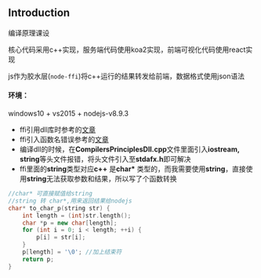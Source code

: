 ## Introduction

编译原理课设

核心代码采用c++实现，服务端代码使用koa2实现，前端可视化代码使用react实现

js作为胶水层(`node-ffi`)将c++运行的结果转发给前端，数据格式使用json语法

#### 环境：
windows10 + vs2015 + nodejs-v8.9.3

* ffi引用dll库时参考的[文章](https://www.jianshu.com/p/5af3ad2b0856)
* ffi引入函数名错误参考的[文章](http://www.cnblogs.com/TianFang/archive/2013/05/04/3059073.html)
* 编译dll的时候，在**CompilersPrinciplesDll.cpp**文件里面引入**iostream, string**等头文件报错，将头文件引入至**stdafx.h**即可解决
* ffi里面的**string**类型对应**c++** 是**char\*** 类型的，而我需要使用**string**，直接使用**string**无法获取参数和结果，所以写了个函数转换
```c++
//char* 可直接赋值给string
//string 转 char*,用来返回结果给nodejs
char* to_char_p(string str) {
	int length = (int)str.length();
	char *p = new char[length];
	for (int i = 0; i < length; ++i) {
		p[i] = str[i];
	}
	p[length] = '\0'; //加上结束符
	return p;
}
```